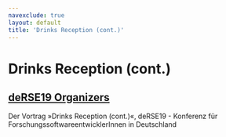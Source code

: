 ```yaml
---
navexclude: true
layout: default
title: 'Drinks Reception (cont.)'
---
```


# Drinks Reception (cont.)

## [deRSE19 Organizers](../../speaker/JR7ZCK/)

Der Vortrag »Drinks Reception (cont.)«, deRSE19 - Konferenz für ForschungssoftwareentwicklerInnen in Deutschland